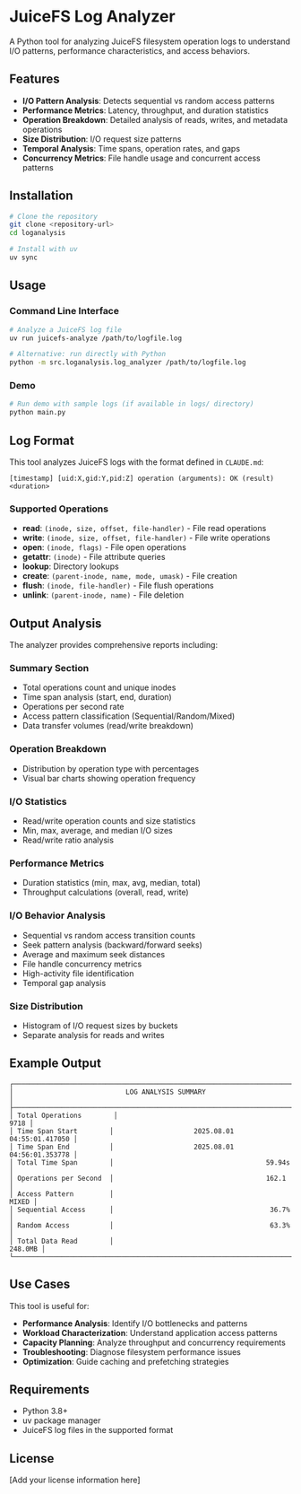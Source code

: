 # JuiceFS Log Analyzer

A Python tool for analyzing JuiceFS filesystem operation logs to understand I/O patterns, performance characteristics, and access behaviors.

## Features

- **I/O Pattern Analysis**: Detects sequential vs random access patterns
- **Performance Metrics**: Latency, throughput, and duration statistics  
- **Operation Breakdown**: Detailed analysis of reads, writes, and metadata operations
- **Size Distribution**: I/O request size patterns
- **Temporal Analysis**: Time spans, operation rates, and gaps
- **Concurrency Metrics**: File handle usage and concurrent access patterns

## Installation

```bash
# Clone the repository
git clone <repository-url>
cd loganalysis

# Install with uv
uv sync
```

## Usage

### Command Line Interface

```bash
# Analyze a JuiceFS log file
uv run juicefs-analyze /path/to/logfile.log

# Alternative: run directly with Python
python -m src.loganalysis.log_analyzer /path/to/logfile.log
```

### Demo

```bash
# Run demo with sample logs (if available in logs/ directory)
python main.py
```

## Log Format

This tool analyzes JuiceFS logs with the format defined in `CLAUDE.md`:

```
[timestamp] [uid:X,gid:Y,pid:Z] operation (arguments): OK (result) <duration>
```

### Supported Operations

- **read**: `(inode, size, offset, file-handler)` - File read operations
- **write**: `(inode, size, offset, file-handler)` - File write operations  
- **open**: `(inode, flags)` - File open operations
- **getattr**: `(inode)` - File attribute queries
- **lookup**: Directory lookups
- **create**: `(parent-inode, name, mode, umask)` - File creation
- **flush**: `(inode, file-handler)` - File flush operations
- **unlink**: `(parent-inode, name)` - File deletion

## Output Analysis

The analyzer provides comprehensive reports including:

### Summary Section
- Total operations count and unique inodes
- Time span analysis (start, end, duration)
- Operations per second rate
- Access pattern classification (Sequential/Random/Mixed)
- Data transfer volumes (read/write breakdown)

### Operation Breakdown
- Distribution by operation type with percentages
- Visual bar charts showing operation frequency

### I/O Statistics
- Read/write operation counts and size statistics
- Min, max, average, and median I/O sizes
- Read/write ratio analysis

### Performance Metrics
- Duration statistics (min, max, avg, median, total)
- Throughput calculations (overall, read, write)

### I/O Behavior Analysis
- Sequential vs random access transition counts
- Seek pattern analysis (backward/forward seeks)
- Average and maximum seek distances
- File handle concurrency metrics
- High-activity file identification
- Temporal gap analysis

### Size Distribution
- Histogram of I/O request sizes by buckets
- Separate analysis for reads and writes

## Example Output

```
┌─────────────────────────────────────────────────────────────────────────────┐
│                            LOG ANALYSIS SUMMARY                            │
├─────────────────────────────────────────────────────────────────────────────┤
│ Total Operations        │                                          9718 │
│ Time Span Start        │                    2025.08.01 04:55:01.417050 │
│ Time Span End          │                    2025.08.01 04:56:01.353778 │
│ Total Time Span        │                                      59.94s │
│ Operations per Second  │                                      162.1 │
│ Access Pattern         │                                         MIXED │
│ Sequential Access      │                                       36.7% │
│ Random Access          │                                       63.3% │
│ Total Data Read        │                                       248.0MB │
└─────────────────────────────────────────────────────────────────────────────┘
```

## Use Cases

This tool is useful for:

- **Performance Analysis**: Identify I/O bottlenecks and patterns
- **Workload Characterization**: Understand application access patterns  
- **Capacity Planning**: Analyze throughput and concurrency requirements
- **Troubleshooting**: Diagnose filesystem performance issues
- **Optimization**: Guide caching and prefetching strategies

## Requirements

- Python 3.8+
- uv package manager
- JuiceFS log files in the supported format

## License

[Add your license information here]